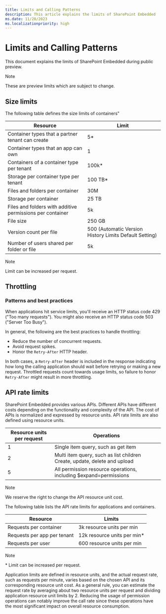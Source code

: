 ```yaml
---
title: Limits and Calling Patterns
description: This article explains the limits of SharePoint Embedded
ms.date: 11/28/2023
ms.localizationpriority: high
---
```


# Limits and Calling Patterns

This document explains the limits of SharePoint Embedded during public preview.

> [!NOTE]
> These are preview limits which are subject to change.

## Size limits

The following table defines the size limits of containers"

|                         Resource                          |                         Limit                          |
| --------------------------------------------------------- | ------------------------------------------------------ |
| Container types that a partner tenant can create          | 5*                                                     |
| Container types that an app can own                       | 1                                                      |
| Containers of a container type per tenant                 | 100k*                                                  |
| Storage per container type per tenant                     | 100 TB*                                                 |
| Files and folders per container                           | 30M                                                    |
| Storage per container                                     | 25 TB                                                   |
| Files and folders with additive permissions per container | 5k                                                     |
| File size                                                 | 250 GB                                                  |
| Version count per file                                    | 500 (Automatic Version History Limits Default Setting) |
| Number of users shared per folder or file                 | 5k                                                     |

> [!NOTE]
> Limit can be increased per request.

## Throttling

### Patterns and best practices

When applications hit service limits, you'll receive an HTTP status code 429 ("Too many requests"). You might also receive an HTTP status code 503 ("Server Too Busy").

In general, the following are the best practices to handle throttling:

- Reduce the number of concurrent requests.
- Avoid request spikes.
- Honor the `Retry-After` HTTP header.

In both cases, a `Retry-After` header is included in the response indicating how long the calling application should wait before retrying or making a new request. Throttled requests count towards usage limits, so failure to honor `Retry-After` might result in more throttling.

## API rate limits

SharePoint Embedded provides various APIs. Different APIs have different costs depending on the functionality and complexity of the API. The cost of APIs is normalized and expressed by resource units. API rate limits are also defined using resource units.

| Resource units per request |                                 Operations                                 |
| -------------------------- | -------------------------------------------------------------------------- |
| 1                          | Single item query, such as get item                                        |
| 2                          | Multi item query, such as list children  Create, update, delete and upload |
| 5                          | All permission resource operations, including $expand=permissions          |

> [!NOTE]
> We reserve the right to change the API resource unit cost.

The following table lists the API rate limits for applications and containers.

|          Resource           |           Limits            |
| --------------------------- | --------------------------- |
| Requests per container      | 3k resource units per min   |
| Requests per app per tenant | 12k resource units per min* |
| Requests per user           | 600 resource units per min  |

> [!NOTE]
> \* Limit can be increased per request.

Application limits are defined in resource units, and the actual request rate, such as requests per minute, varies based on the chosen API and its corresponding resource unit cost. As a general rule, you can estimate the request rate by averaging about two resource units per request and dividing application resource unit limits by 2. Reducing the usage of permission operations can notably improve the call rate since these operations have the most significant impact on overall resource consumption.
